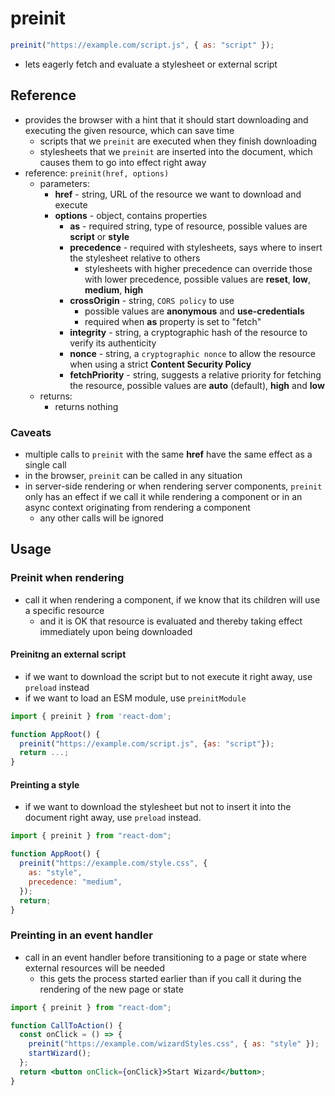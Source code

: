 # preinit

```jsx
preinit("https://example.com/script.js", { as: "script" });
```

- lets eagerly fetch and evaluate a stylesheet or external script

## Reference

- provides the browser with a hint that it should start downloading and executing the given resource, which can save time
  - scripts that we `preinit` are executed when they finish downloading
  - stylesheets that we `preinit` are inserted into the document, which causes them to go into effect right away
- reference: `preinit(href, options)`
  - parameters:
    - **href** - string, URL of the resource we want to download and execute
    - **options** - object, contains properties
      - **as** - required string, type of resource, possible values are **script** or **style**
      - **precedence** - required with stylesheets, says where to insert the stylesheet relative to others
        - stylesheets with higher precedence can override those with lower precedence, possible values are **reset**, **low**, **medium**, **high**
      - **crossOrigin** - string, `CORS policy` to use
        - possible values are **anonymous** and **use-credentials**
        - required when **as** property is set to "fetch"
      - **integrity** - string, a cryptographic hash of the resource to verify its authenticity
      - **nonce** - string, a `cryptographic nonce` to allow the resource when using a strict **Content Security Policy**
      - **fetchPriority** - string, suggests a relative priority for fetching the resource, possible values are **auto** (default), **high** and **low**
  - returns:
    - returns nothing

### Caveats

- multiple calls to `preinit` with the same **href** have the same effect as a single call
- in the browser, `preinit` can be called in any situation
- in server-side rendering or when rendering server components, `preinit` only has an effect if we call it while rendering a component or in an async context originating from rendering a component
  - any other calls will be ignored

## Usage

### Preinit when rendering

- call it when rendering a component, if we know that its children will use a specific resource
  - and it is OK that resource is evaluated and thereby taking effect immediately upon being downloaded

#### Preinitng an external script

- if we want to download the script but to not execute it right away, use `preload` instead
- if we want to load an ESM module, use `preinitModule`

```jsx
import { preinit } from 'react-dom';

function AppRoot() {
  preinit("https://example.com/script.js", {as: "script"});
  return ...;
}
```

#### Preinting a style

- if we want to download the stylesheet but not to insert it into the document right away, use `preload` instead.

```jsx
import { preinit } from "react-dom";

function AppRoot() {
  preinit("https://example.com/style.css", {
    as: "style",
    precedence: "medium",
  });
  return;
}
```

### Preinting in an event handler

- call in an event handler before transitioning to a page or state where external resources will be needed
  - this gets the process started earlier than if you call it during the rendering of the new page or state

```jsx
import { preinit } from "react-dom";

function CallToAction() {
  const onClick = () => {
    preinit("https://example.com/wizardStyles.css", { as: "style" });
    startWizard();
  };
  return <button onClick={onClick}>Start Wizard</button>;
}
```
